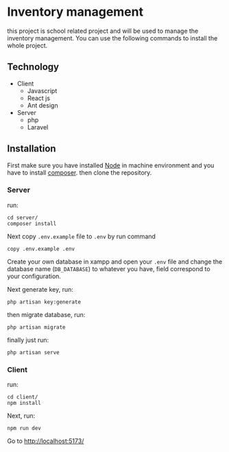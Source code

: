 # Inventory management

this project is school related project and will be used to manage the inventory management. You can use the following commands to install the whole project.

## Technology

-   Client
    -   Javascript
    -   React js
    -   Ant design
-   Server
    -   php
    -   Laravel

## Installation

First make sure you have installed [Node](https://nodejs.org/en/) in machine environment and you have to install [composer](https://getcomposer.org/). then clone the repository.

### Server

run:

```
cd server/
composer install
```

Next copy `.env.example` file to `.env` by run command

```
copy .env.example .env
```

Create your own database in xampp and open your `.env` file and change the database name (`DB_DATABASE`) to whatever you have, field correspond to your configuration.

Next generate key, run:

```
php artisan key:generate
```

then migrate database, run:

```
php artisan migrate
```

finally just run:

```
php artisan serve
```

### Client

run:

```
cd client/
npm install
```

Next, run:

```
npm run dev
```

Go to [http://localhost:5173/](http://localhost:5173/)
